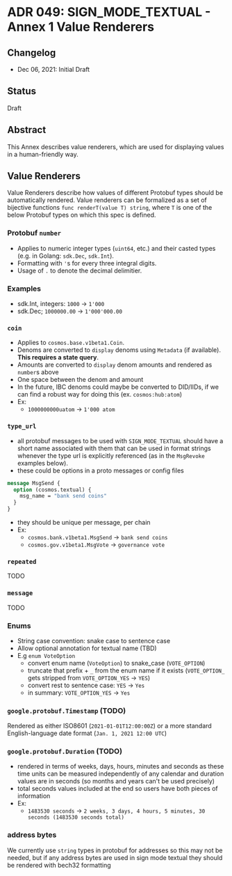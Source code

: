 # ADR 049: SIGN_MODE_TEXTUAL - Annex 1 Value Renderers

## Changelog

- Dec 06, 2021: Initial Draft

## Status

Draft

## Abstract

This Annex describes value renderers, which are used for displaying values in a human-friendly way.

## Value Renderers

Value Renderers describe how values of different Protobuf types should be automatically rendered. Value renderers can be formalized as a set of bijective functions `func renderT(value T) string`, where `T` is one of the below Protobuf types on which this spec is defined.

### Protobuf `number`

- Applies to numeric integer types (`uint64`, etc.) and their casted types (e.g. in Golang: `sdk.Dec`, `sdk.Int`).
- Formatting with `'`s for every three integral digits.
- Usage of `.` to denote the decimal delimitier.

### Examples

- sdk.Int, integers: `1000` -> `1'000`
- sdk.Dec; `1000000.00` -> `1'000'000.00`

### `coin`

- Applies to `cosmos.base.v1beta1.Coin`.
- Denoms are converted to `display` denoms using `Metadata` (if available). **This requires a state query**.
- Amounts are converted to `display` denom amounts and rendered as `number`s above
- One space between the denom and amount
- In the future, IBC denoms could maybe be converted to DID/IIDs, if we can find a robust way for doing this (ex. `cosmos:hub:atom`)
- Ex:
  - `1000000000uatom` -> `1'000 atom`

### `type_url`

- all protobuf messages to be used with `SIGN_MODE_TEXTUAL` should have a short name associated with them that can be used in format strings whenever the type url is explicitly referenced (as in the `MsgRevoke` examples below).
- these could be options in a proto messages or config files

```proto
message MsgSend {
  option (cosmos.textual) {
    msg_name = "bank send coins"
  }
}
```

- they should be unique per message, per chain
- Ex:
  - `cosmos.bank.v1beta1.MsgSend` -> `bank send coins`
  - `cosmos.gov.v1beta1.MsgVote` -> `governance vote`

### `repeated`

TODO

### `message`

TODO

### Enums

- String case convention: snake case to sentence case
- Allow optional annotation for textual name (TBD)
- E.g `enum VoteOption`
  - convert enum name (`VoteOption`) to snake_case (`VOTE_OPTION`)
  - truncate that prefix + `_` from the enum name if it exists (`VOTE_OPTION_` gets stripped from `VOTE_OPTION_YES` -> `YES`)
  - convert rest to sentence case: `YES` -> `Yes`
  - in summary: `VOTE_OPTION_YES` -> `Yes`

### `google.protobuf.Timestamp` (TODO)

Rendered as either ISO8601 (`2021-01-01T12:00:00Z`) or a more standard English-language date format (`Jan. 1, 2021 12:00 UTC`)

### `google.protobuf.Duration` (TODO)

- rendered in terms of weeks, days, hours, minutes and seconds as these time units can be measured independently of any calendar and duration values are in seconds (so months and years can't be used precisely)
- total seconds values included at the end so users have both pieces of information
- Ex:
  - `1483530 seconds` -> `2 weeks, 3 days, 4 hours, 5 minutes, 30 seconds (1483530 seconds total)`

### address bytes

We currently use `string` types in protobuf for addresses so this may not be needed, but if any address bytes are used in sign mode textual they should be rendered with bech32 formatting
